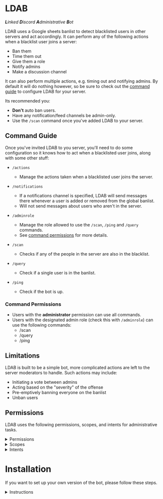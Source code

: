 # LDAB

_**L**inked **D**iscord **A**dministrative **B**ot_

LDAB uses a Google sheets banlist to detect blacklisted users in other servers and act accordingly. It can perform any of the following actions when a blacklist user joins a server:

-   Ban them
-   Time them out
-   Give them a role
-   Notify admins
-   Make a discussion channel

It can also perform multiple actions, e.g. timing out and notifying admins. By default it will do nothing however, so be sure to check out the [command guide](#command-guide) to configure LDAB for your server.

Its recommended you:

-   **Don't** auto ban users.
-   Have any notification/feed channels be admin-only.
-   Use the `/scan` command once you've added LDAB to your server.

## Command Guide

Once you've invited LDAB to you server, you'll need to do some configuration so it knows how to act when a blacklisted user joins, along with some other stuff:

-   `/actions`

    -   Manage the actions taken when a blacklisted user joins the server.

-   `/notifications`

    -   If a notifications channel is specified, LDAB will send messages there whenever a user is added or removed from the global banlist.
    -   Will not send messages about users who aren't in the server.

-   `/adminrole`

    -   Manage the role allowed to use the `/scan`, `/ping` and `/query` commands.
    -   See [command permissions](#command-permissions) for more details.

-   `/scan`

    -   Checks if any of the people in the server are also in the blacklist.

-   `/query`

    -   Check if a single user is in the banlist.

-   `/ping`
    -   Check if the bot is up.

### Command Permissions

-   Users with the **administrator** permission can use all commands.
-   Users with the designated admin role (check this with `/adminrole`) can use the following commands:
    -   /scan
    -   /query
    -   /ping

## Limitations

LDAB is built to be a simple bot, more complicated actions are left to the server moderators to handle. Such actions may include:

-   Initiating a vote between admins
-   Acting based on the "severity" of the offense
-   Pre-emptively banning everyone on the banlist
-   Unban users

## Permissions

LDAB uses the following permissions, scopes, and intents for administrative tasks.

<details>

<summary>Permissions</summary>

<br />

<table>
    <tr>
        <th>Permission</th>
        <th>Reason</th>
    </tr>
    <tr>
        <td>Manage Roles</td>
        <td>Assign a role to blacklisted users</td>
    </tr>
    <tr>
        <td>Ban Members</td>
        <td>Ban blacklisted users</td>
    </tr>
    <tr>
        <td>Moderate Members</td>
        <td>Time out blacklisted users</td>
    </tr>
    <tr>
        <td>Send Messages</td>
        <td>Inform admins of a user</td>
    </tr>
    <tr>
        <td>Create Public Threads</td>
        <td>Enable discussion of a user</td>
    </tr>
    <tr>
        <td>Send Messages in Threads</td>
        <td>Same as send messages</td>
    </tr>
</table>

</details>

<details>
<summary>Scopes</summary>

<br />

<table>
    <tr>
        <th>Scope</th>
        <th>Reason</th>
    </tr>
    <tr>
        <td>bot</td>
        <td>Utilize bot functionality</td>
    </tr>
    <tr>
        <td>applications.commands</td>
        <td>Respond to slash commands</td>
    </tr>
</table>

</details>

<details>

<summary>Intents</summary>

<br />

<table>
    <tr>
        <th>Intent</th>
        <th>Reason</th>
    </tr>
    <tr>
        <td>Server Members</td>
        <td>Scan existing members for blacklisted users</td>
    </tr>
</table>

</details>

# Installation

If you want to set up your own version of the bot, please follow these steps.

<details>

<summary>Instructions</summary>

<br />

1. Create an application on Discord with the permissions, scopes, and intents listed in [permissions](#permissions).
2. Make an [`auth.json`](./auth.json) file with the entries filled out as per [`the example`](./auth.example.json).
3. Install dependencies using `yarn` or `npm install`.
4. Start the bot in development mode using `yarn dev` or `npm run dev`.
5. Make a production-ready build using `yarn build` or `npm run build`.
6. Start the bot in production mode using `yarn start` or `node .`

</details>
